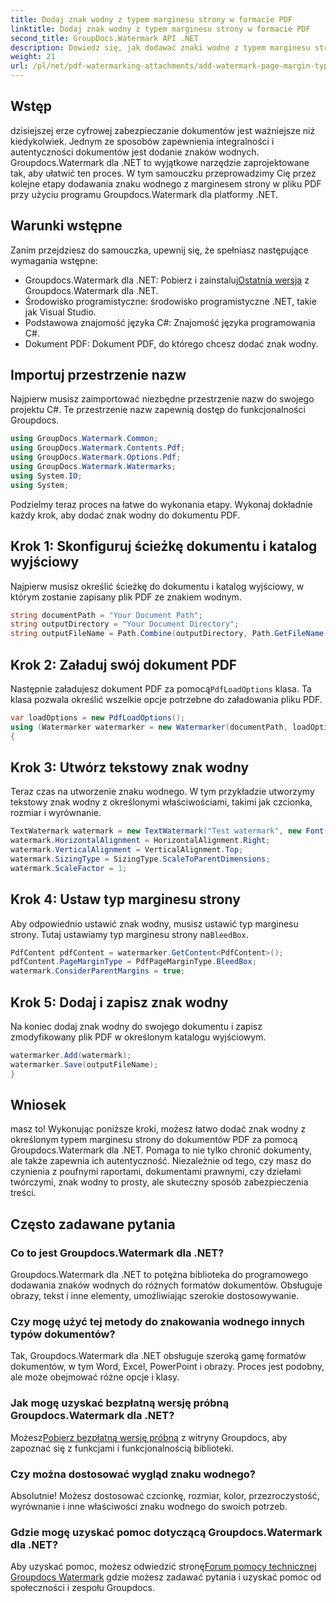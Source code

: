 ```yaml
---
title: Dodaj znak wodny z typem marginesu strony w formacie PDF
linktitle: Dodaj znak wodny z typem marginesu strony w formacie PDF
second_title: GroupDocs.Watermark API .NET
description: Dowiedz się, jak dodawać znaki wodne z typem marginesu strony w formacie PDF przy użyciu Groupdocs dla .NET. Zabezpiecz swoje dokumenty bez wysiłku.
weight: 21
url: /pl/net/pdf-watermarking-attachments/add-watermark-page-margin-type-pdf/
---
```

## Wstęp
dzisiejszej erze cyfrowej zabezpieczanie dokumentów jest ważniejsze niż kiedykolwiek. Jednym ze sposobów zapewnienia integralności i autentyczności dokumentów jest dodanie znaków wodnych. Groupdocs.Watermark dla .NET to wyjątkowe narzędzie zaprojektowane tak, aby ułatwić ten proces. W tym samouczku przeprowadzimy Cię przez kolejne etapy dodawania znaku wodnego z marginesem strony w pliku PDF przy użyciu programu Groupdocs.Watermark dla platformy .NET.
## Warunki wstępne
Zanim przejdziesz do samouczka, upewnij się, że spełniasz następujące wymagania wstępne:
-  Groupdocs.Watermark dla .NET: Pobierz i zainstaluj[Ostatnia wersja](https://releases.groupdocs.com/Watermark/net/) z Groupdocs.Watermark dla .NET.
- Środowisko programistyczne: środowisko programistyczne .NET, takie jak Visual Studio.
- Podstawowa znajomość języka C#: Znajomość języka programowania C#.
- Dokument PDF: Dokument PDF, do którego chcesz dodać znak wodny.
## Importuj przestrzenie nazw
Najpierw musisz zaimportować niezbędne przestrzenie nazw do swojego projektu C#. Te przestrzenie nazw zapewnią dostęp do funkcjonalności Groupdocs.
```csharp
using GroupDocs.Watermark.Common;
using GroupDocs.Watermark.Contents.Pdf;
using GroupDocs.Watermark.Options.Pdf;
using GroupDocs.Watermark.Watermarks;
using System.IO;
using System;
```
Podzielmy teraz proces na łatwe do wykonania etapy. Wykonaj dokładnie każdy krok, aby dodać znak wodny do dokumentu PDF.
## Krok 1: Skonfiguruj ścieżkę dokumentu i katalog wyjściowy
Najpierw musisz określić ścieżkę do dokumentu i katalog wyjściowy, w którym zostanie zapisany plik PDF ze znakiem wodnym.
```csharp
string documentPath = "Your Document Path";
string outputDirectory = "Your Document Directory";
string outputFileName = Path.Combine(outputDirectory, Path.GetFileName(documentPath));
```
## Krok 2: Załaduj swój dokument PDF
 Następnie załadujesz dokument PDF za pomocą`PdfLoadOptions` klasa. Ta klasa pozwala określić wszelkie opcje potrzebne do załadowania pliku PDF.
```csharp
var loadOptions = new PdfLoadOptions();
using (Watermarker watermarker = new Watermarker(documentPath, loadOptions))
{
```
## Krok 3: Utwórz tekstowy znak wodny
Teraz czas na utworzenie znaku wodnego. W tym przykładzie utworzymy tekstowy znak wodny z określonymi właściwościami, takimi jak czcionka, rozmiar i wyrównanie.
```csharp
TextWatermark watermark = new TextWatermark("Test watermark", new Font("Arial", 42));
watermark.HorizontalAlignment = HorizontalAlignment.Right;
watermark.VerticalAlignment = VerticalAlignment.Top;
watermark.SizingType = SizingType.ScaleToParentDimensions;
watermark.ScaleFactor = 1;
```
## Krok 4: Ustaw typ marginesu strony
 Aby odpowiednio ustawić znak wodny, musisz ustawić typ marginesu strony. Tutaj ustawiamy typ marginesu strony na`BleedBox`.
```csharp
PdfContent pdfContent = watermarker.GetContent<PdfContent>();
pdfContent.PageMarginType = PdfPageMarginType.BleedBox;
watermark.ConsiderParentMargins = true;
```
## Krok 5: Dodaj i zapisz znak wodny
Na koniec dodaj znak wodny do swojego dokumentu i zapisz zmodyfikowany plik PDF w określonym katalogu wyjściowym.
```csharp
watermarker.Add(watermark);
watermarker.Save(outputFileName);
}
```
## Wniosek
masz to! Wykonując poniższe kroki, możesz łatwo dodać znak wodny z określonym typem marginesu strony do dokumentów PDF za pomocą Groupdocs.Watermark dla .NET. Pomaga to nie tylko chronić dokumenty, ale także zapewnia ich autentyczność. Niezależnie od tego, czy masz do czynienia z poufnymi raportami, dokumentami prawnymi, czy dziełami twórczymi, znak wodny to prosty, ale skuteczny sposób zabezpieczenia treści.
## Często zadawane pytania
### Co to jest Groupdocs.Watermark dla .NET?
Groupdocs.Watermark dla .NET to potężna biblioteka do programowego dodawania znaków wodnych do różnych formatów dokumentów. Obsługuje obrazy, tekst i inne elementy, umożliwiając szerokie dostosowywanie.
### Czy mogę użyć tej metody do znakowania wodnego innych typów dokumentów?
Tak, Groupdocs.Watermark dla .NET obsługuje szeroką gamę formatów dokumentów, w tym Word, Excel, PowerPoint i obrazy. Proces jest podobny, ale może obejmować różne opcje i klasy.
### Jak mogę uzyskać bezpłatną wersję próbną Groupdocs.Watermark dla .NET?
 Możesz[Pobierz bezpłatną wersję próbną](https://releases.groupdocs.com/) z witryny Groupdocs, aby zapoznać się z funkcjami i funkcjonalnością biblioteki.
### Czy można dostosować wygląd znaku wodnego?
Absolutnie! Możesz dostosować czcionkę, rozmiar, kolor, przezroczystość, wyrównanie i inne właściwości znaku wodnego do swoich potrzeb.
### Gdzie mogę uzyskać pomoc dotyczącą Groupdocs.Watermark dla .NET?
 Aby uzyskać pomoc, możesz odwiedzić stronę[Forum pomocy technicznej Groupdocs Watermark](https://forum.groupdocs.com/c/watermark/19) gdzie możesz zadawać pytania i uzyskać pomoc od społeczności i zespołu Groupdocs.